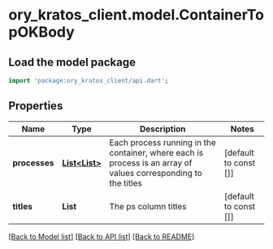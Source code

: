 # ory_kratos_client.model.ContainerTopOKBody

## Load the model package
```dart
import 'package:ory_kratos_client/api.dart';
```

## Properties
Name | Type | Description | Notes
------------ | ------------- | ------------- | -------------
**processes** | [**List<List<String>>**](List.md) | Each process running in the container, where each is process is an array of values corresponding to the titles | [default to const []]
**titles** | **List<String>** | The ps column titles | [default to const []]

[[Back to Model list]](../README.md#documentation-for-models) [[Back to API list]](../README.md#documentation-for-api-endpoints) [[Back to README]](../README.md)


